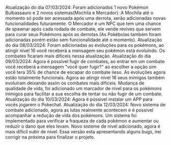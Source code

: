 Atualização do dia 07/03/2024:
Foram adicionados 1 novo Pokémon Bulbassauro e 2 novos sistemas(Mochila e Mercador):
A Mochila até o momento só pode ser acessada após uma derrota, serão adicionadas novas funcionalidades futuramente.
O Mercador é um NPC que tem uma chance de spawnar após cada rodada de combate, ele vende revives que servem para curar seus Pokémons após as derrotas.(As Pokébolas também foram adicionadas porém estão sem funcionalidade até o momento).
Atualização do dia 08/03/2024:
Foram adicionadas as evoluções para os pokémons, ao atingir nível 16 você receberá a mensagem seu pokémon está evoluindo.
Os combates ficaram mais difíceis nessa atualização.
Atualização do dia 09/03/2024:
Agora é possível fugir de combates, ao entrar em um combate você receberá a mensagem "você quer fugir?" ao escolher a opção sim você tera 35% de chance de escapar do combate ileso.
As evoluções agora estão totalmente funcionais. Agora ao atingir nível 16 seus inimigos também evoluíram deixando assim os combates mais difíceis.
Mudança de qualidade de vida, foi adicionado um marcador de nível para os pokémons inimigos para facilitar a sua escolha de tentar ou não fugir de um combate.
Atualização do dia 10/03/2024:
Agora é possivel instalar um APP para vocês jogarem o Pokechat.
Atualização do dia 12/03/2024:
Novo sistema de combate adicionado, agora as lutas realmente acontecem e é possível acompanhar a redução de vida dos pokémons. Um sistema foi implementado para verificar a fraqueza de cada pokémon e aumentar ou reduzir o dano que eles levam.
Novo sisteme de nível adicionado, agora é mais dificil subir de nível.
Essa versão esta apresentando alguns bugs, irei corrigir na próxima para finalizar o projeto.
